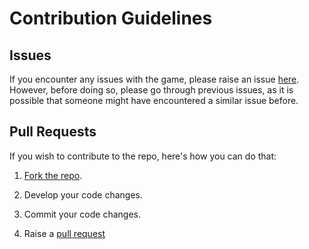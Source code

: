 # Contribution Guidelines

## Issues 
If you encounter any issues with the game, please raise an issue [here](https://github.com/deepikanaryani/JumpingJack/issues/new).
However, before doing so, please go through previous issues, as it is possible that someone might have encountered a similar issue before.

## Pull Requests
If you wish to contribute to the repo, here's how you can do that:

1. [Fork the repo](https://github.com/deepikanaryani/JumpingJack).

2. Develop your code changes.

3. Commit your code changes.

4. Raise a [pull request](https://github.com/deepikanaryani/JumpingJack/pulls)
